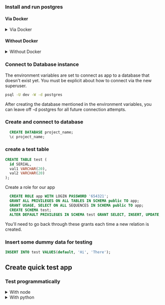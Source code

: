 ### Install and run postgres

#### Via Docker
<details>
  <summary>Via Docker</summary>

### Install Fedora's Docker implementation

```sh
sudo dnf groupinstall 'Development Tools' 'Development Libraries'
sudo dnf install moby-engine libpq-devel postgresql docker-compose
 
sudo usermod -aG docker dev
sudo systemctl start docker
sudo systemctl enable docker
```

Note: sudo dnf install python3-devel instead of groupinstall development stuff will work for Python.h etc (needed for psycopg2 build later)
groupinstall 'Development Tools' installs things like gcc,'Development Libraries' too, and is my recommendation.
libpq-devel is postgres devel headers etc 
The above needed for psycopg2 to successfully install later

### Postgres via docker

Create a project directory and put the below in its docker-compose.yml file.

```yaml
version: "3.8"

services:
  db:
    image: postgres
    container_name: db
    restart: always
    environment:
      POSTGRES_PASSWORD: secret
    volumes:
      - ./db:/var/lib/postgresql/data:Z
    stdin_open: true
    tty: true
    ports:
      - 5432:5432
  pgadmin:
    image: dpage/pgadmin4
    restart: always
    environment:
      PGADMIN_DEFAULT_EMAIL: jason@jasonbrunelle.com
      PGADMIN_DEFAULT_PASSWORD: example
    ports:
      - 8080:80
```
### Set your environment variables

#### Linux

```sh
sudo vim /etc/environment
```

Add the following

```
export PGUSER=app
export PGPASSWORD=654321
export PGHOST=localhost
export PGPORT=5432
export PGDATABASE=project_name
export DATABASE_URL=postgres://${PGUSER}@${PGHOST}:${PGPORT}/${PGDATABASE}
```

Reboot the system or your user won't have group permission for Docker & environment variables won't yet be loaded.

Start the containers (--build makes sure it rebuilds the containers if anything changed)

```sh
docker-compose up -d --build
```

```sh
docker exec -it db /bin/bash
```

Or if you just need psql

```sh
docker exec -it db /usr/bin/psql -U postgres
```

Create a role for our dev user

```sql
  CREATE ROLE dev WITH SUPERUSER CREATEROLE CREATEDB LOGIN PASSWORD '123456';
  exit
```

From here you should not need to login to psql via docker anymore. Use native psql on host.

</details>

#### Without Docker
<details>
  <summary>Without Docker</summary>

```sh
sudo apt install postgresql postgresql-contrib python3-dev libpq-dev
sudo systemctl start postgresql.service
sudo systemctl enable postgresql.service
```

PGAdmin4 installation failed on Jammy. Isn't officially supported yet.

switch to psql user and run psql
```sh
sudo -i -u postgres
psql
```

Exit back to dev shell

```sh
exit
```

Create a role for our dev user

```sql
  CREATE ROLE dev WITH SUPERUSER CREATEROLE CREATEDB LOGIN PASSWORD '123456';
  exit
```

From here you should not need to switch to psql user to login to psql. user dev has all privileges needed.

</details>

### Connect to Database instance

The environment variables are set to connect as app to a database that doesn't exist yet. You must be explicit about how to connect via the new superuser.

```sh
psql -U dev -W -d postgres
```

After creating the database mentioned in the environment variables, you can leave off -d postgres for all future connection attempts.

### Create and connect to database

```sql
  CREATE DATABASE project_name;
  \c project_name;
```
### create a test table

```sql
CREATE TABLE test (
  id SERIAL,
  val1 VARCHAR(20),
  val2 VARCHAR(20)
);
```

Create a role for our app

```sql
  CREATE ROLE app WITH LOGIN PASSWORD '654321';
  GRANT ALL PRIVILEGES ON ALL TABLES IN SCHEMA public TO app;
  GRANT USAGE, SELECT ON ALL SEQUENCES IN SCHEMA public TO app;
  CREATE SCHEMA test;
  ALTER DEFAULT PRIVILEGES IN SCHEMA test GRANT SELECT, INSERT, UPDATE, DELETE ON TABLES TO app;
```
You'll need to go back through these grants each time a new relation is created.

### Insert some dummy data for testing

```sql
INSERT INTO test VALUES(default, 'Hi', 'There');
```

## Create quick test app

### Test programmatically

<details>
  <summary>With node</summary>

Create project folder with app.js

```sh
npm init -y
npm i pg
```

Create your javascript file

```javascript
const { Pool } = require("pg");

// If you've set environment variables this is not needed
// const connectionString = 'postgresql://app:123456@localhost:5432/project_name'

const pool = new Pool({
  // If you've set environment variables this is not needed
  // connectionString,
});

(async () => {
  const client = await pool.connect();
  try {
    let res = await client.query("SELECT * FROM test");
    console.log(res.rows[0]);
    res = await client.query(
      "INSERT INTO test VALUES (default, $1, $2) RETURNING *", //or RETURNING id
      ["Hi", "Back"]
    );
    console.log(res.rows[0]);
  } catch (err) {
    console.error(err);
  } finally {
    client.release();
  }
})().finally(() => pool.end());
```

Add database to connect method if using a different db than what's in environment variable.

Does it work? Success!
</details>

<details>
  <summary>With python</summary>

TODO: Dockerize the Python

Try this: https://stackoverflow.com/questions/62715570/failing-to-install-psycopg2-binary-on-new-docker-container

Create project folder with app.py

set your virtual environment
```sh
python3 -m venv app
source app/bin/activate
pip3 install wheel
pip3 install psycopg2
```

Create your python file

```python
import psycopg2

conn = None
try:
    # connect to the PostgreSQL server
    print('Connecting to the PostgreSQL database...')
    conn = psycopg2.connect('')

    # create a cursor
    cur = conn.cursor()

# execute a statement
    print('PostgreSQL database version:')
    cur.execute('SELECT * from test;')

    # display the PostgreSQL database server version
    row = cur.fetchone()
    print(row)

# close the communication with the PostgreSQL
    cur.close()
    cur = conn.cursor()
    cur.execute("INSERT INTO test VALUES (default, 'Hi', 'Back') RETURNING *")
    ret = cur.fetchone()
    print (ret)
    conn.commit()
except (Exception, psycopg2.DatabaseError) as error:
    print(error)
finally:
    if conn is not None:
        conn.close()
        print('Database connection closed.')

```

Does it work? Success!
</details>